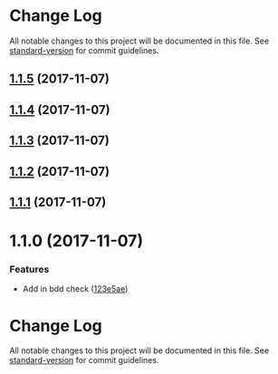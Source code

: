 # Change Log

All notable changes to this project will be documented in this file. See [standard-version](https://github.com/conventional-changelog/standard-version) for commit guidelines.

<a name="1.1.5"></a>
## [1.1.5](https://github.com/justmiller/ts-lens/compare/v1.1.4...v1.1.5) (2017-11-07)



<a name="1.1.4"></a>
## [1.1.4](https://github.com/justmiller/ts-lens/compare/v1.1.3...v1.1.4) (2017-11-07)



<a name="1.1.3"></a>
## [1.1.3](https://github.com/justmiller/ts-lens/compare/v1.1.2...v1.1.3) (2017-11-07)



<a name="1.1.2"></a>
## [1.1.2](https://github.com/justmiller/ts-lens/compare/v1.1.1...v1.1.2) (2017-11-07)



<a name="1.1.1"></a>
## [1.1.1](https://github.com/justmiller/ts-lens/compare/v1.1.0...v1.1.1) (2017-11-07)



<a name="1.1.0"></a>
# 1.1.0 (2017-11-07)


### Features

* Add in bdd check ([123e5ae](https://github.com/justmiller/ts-lens/commit/123e5ae))



# Change Log

All notable changes to this project will be documented in this file. See [standard-version](https://github.com/conventional-changelog/standard-version) for commit guidelines.
